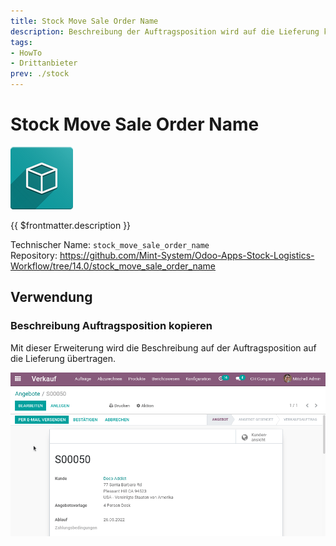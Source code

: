 ```yaml
---
title: Stock Move Sale Order Name
description: Beschreibung der Auftragsposition wird auf die Lieferung kopiert.
tags:
- HowTo
- Drittanbieter
prev: ./stock
---
```

# Stock Move Sale Order Name
![icon_oms_box](attachments/icon_oms_box.png)

{{ $frontmatter.description }}

Technischer Name: `stock_move_sale_order_name`\
Repository: <https://github.com/Mint-System/Odoo-Apps-Stock-Logistics-Workflow/tree/14.0/stock_move_sale_order_name>

## Verwendung

### Beschreibung Auftragsposition kopieren

Mit dieser Erweiterung wird die Beschreibung auf der Auftragsposition auf die Lieferung übertragen.

![Stock Move Sale Order Name](attachments/Stock%20Move%20Sale%20Order%20Name.gif)